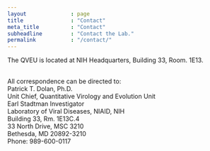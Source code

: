 ```yaml
---
layout              : page
title               : "Contact"
meta_title          : "Contact"
subheadline         : "Contact the Lab."
permalink           : "/contact/"
---
```

The QVEU is located at NIH Headquarters, Building 33, Room. 1E13.<br/><br/>

All correspondence can be directed to:<br/>
Patrick T. Dolan, Ph.D.<br/>
Unit Chief, Quantitative Virology and Evolution Unit<br/>
Earl Stadtman Investigator<br/>
Laboratory of Viral Diseases, NIAID, NIH<br/>
Building 33, Rm. 1E13C.4<br/>
33 North Drive, MSC 3210<br/>
Bethesda, MD 20892-3210<br/>
Phone: 989-600-0117<br/>
